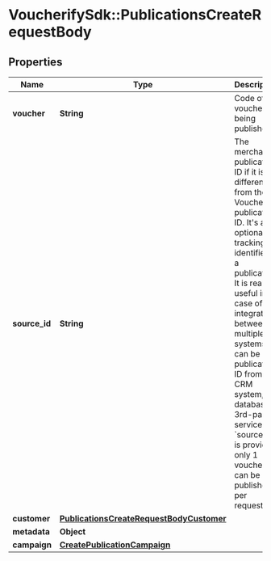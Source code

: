 # VoucherifySdk::PublicationsCreateRequestBody

## Properties

| Name | Type | Description | Notes |
| ---- | ---- | ----------- | ----- |
| **voucher** | **String** | Code of voucher being published. | [optional] |
| **source_id** | **String** | The merchant’s publication ID if it is different from the Voucherify publication ID. It&#39;s an optional tracking identifier of a publication. It is really useful in case of an integration between multiple systems. It can be a publication ID from a CRM system, database or 3rd-party service. If &#x60;source_id&#x60; is provided only 1 voucher can be published per request. | [optional] |
| **customer** | [**PublicationsCreateRequestBodyCustomer**](PublicationsCreateRequestBodyCustomer.md) |  | [optional] |
| **metadata** | **Object** |  | [optional] |
| **campaign** | [**CreatePublicationCampaign**](CreatePublicationCampaign.md) |  | [optional] |

